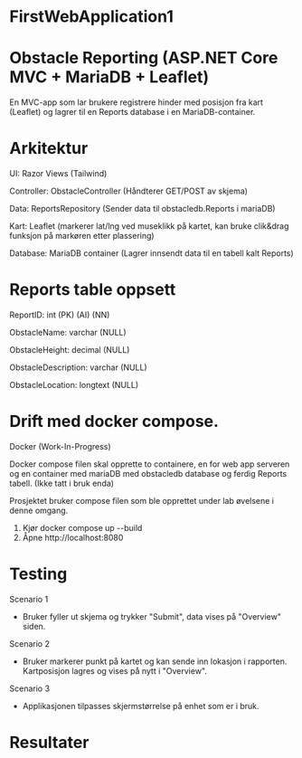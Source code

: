 # FirstWebApplication1

# Obstacle Reporting (ASP.NET Core MVC + MariaDB + Leaflet)

En MVC-app som lar brukere registrere hinder med posisjon fra kart (Leaflet) og lagrer til en Reports database i en MariaDB-container.


# Arkitektur

UI: Razor Views (Tailwind)

Controller: ObstacleController (Håndterer GET/POST av skjema)

Data: ReportsRepository (Sender data til obstacledb.Reports i mariaDB)

Kart: Leaflet (markerer lat/lng ved museklikk på kartet, kan bruke clik&drag funksjon på markøren etter plassering)

Database: MariaDB container (Lagrer innsendt data til en tabell kalt Reports)


# Reports table oppsett

ReportID: int (PK) (AI) (NN)

ObstacleName: varchar (NULL) 

ObstacleHeight: decimal (NULL)

ObstacleDescription: varchar (NULL)

ObstacleLocation: longtext (NULL)


# Drift med docker compose.

Docker (Work-In-Progress)

Docker compose filen skal opprette to containere, en for web app serveren og en container med mariaDB med obstacledb database og ferdig Reports tabell. (Ikke tatt i bruk enda)

Prosjektet bruker compose filen som ble opprettet under lab øvelsene i denne omgang.

1. Kjør docker compose up --build
2. Åpne http://localhost:8080




# Testing

Scenario 1

- Bruker fyller ut skjema og trykker "Submit", data vises på "Overview" siden.

Scenario 2

- Bruker markerer punkt på kartet og kan sende inn lokasjon i rapporten. Kartposisjon lagres og vises på nytt i "Overview".

Scenario 3

- Applikasjonen tilpasses skjermstørrelse på enhet som er i bruk.


# Resultater
